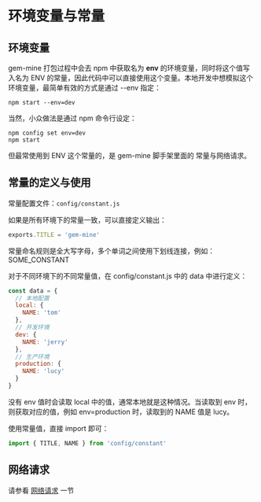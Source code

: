 # 环境变量与常量

## 环境变量

gem-mine 打包过程中会去 npm 中获取名为 **env** 的环境变量，同时将这个值写入名为 ENV 的常量，因此代码中可以直接使用这个变量。本地开发中想模拟这个环境变量，最简单有效的方式是通过 --env 指定：

```
npm start --env=dev
```

当然，小众做法是通过 npm 命令行设定：

```
npm config set env=dev
npm start
```

但最常使用到 ENV 这个常量的，是 gem-mine 脚手架里面的 常量与网络请求。

## 常量的定义与使用

常量配置文件：`config/constant.js`

如果是所有环境下的常量一致，可以直接定义输出：

```javascript
exports.TITLE = 'gem-mine'
```

常量命名规则是全大写字母，多个单词之间使用下划线连接，例如：SOME_CONSTANT

对于不同环境下的不同常量值，在 config/constant.js 中的 data 中进行定义：

```javascript
const data = {
  // 本地配置
  local: {
    NAME: 'tom'
  },
  // 开发环境
  dev: {
    NAME: 'jerry'
  },
  // 生产环境
  production: {
    NAME: 'lucy'
  }
}
```

没有 env 值时会读取 local 中的值，通常本地就是这种情况。当读取到 env 时，则获取对应的值，例如 env=production 时，读取到的 NAME 值是 lucy。

使用常量值，直接 import 即可：

```javascript
import { TITLE, NAME } from 'config/constant'
```

## 网络请求

请参看 <a href="#/docs/api/request">网络请求</a> 一节
